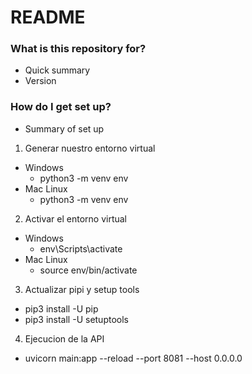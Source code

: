 # README #

### What is this repository for? ###

* Quick summary
* Version

### How do I get set up? ###

* Summary of set up
1. Generar nuestro entorno virtual
* Windows
  + python3 -m venv env 
* Mac Linux
  + python3 -m venv env 
2. Activar el entorno virtual
* Windows
  + env\Scripts\activate
* Mac Linux
  + source env/bin/activate
3. Actualizar pipi y setup tools
  + pip3 install -U pip
  + pip3 install -U setuptools

4. Ejecucion de la API 
* uvicorn main:app --reload --port 8081 --host 0.0.0.0